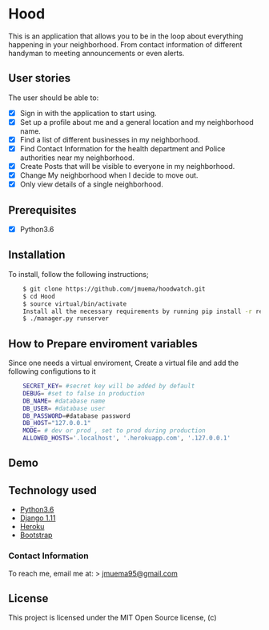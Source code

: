 # Hood
This is an application that allows you to be in the loop about everything happening in your neighborhood. From contact information of different handyman to meeting announcements or even alerts.

## User stories

The user should be able to:

+ [x] Sign in with the application to start using.
+ [x] Set up a profile about me and a general location and my neighborhood name.
+ [x] Find a list of different businesses in my neighborhood.
+ [x] Find Contact Information for the health department and Police authorities near my neighborhood.
+ [x] Create Posts that will be visible to everyone in my neighborhood.
+ [x] Change My neighborhood when I decide to move out.
+ [x] Only view details of a single neighborhood.

## Prerequisites
+ [x] Python3.6

## Installation
To install, follow the following instructions;

```bash
    $ git clone https://github.com/jmuema/hoodwatch.git
    $ cd Hood
    $ source virtual/bin/activate
    Install all the necessary requirements by running pip install -r requirements.txt (Python 3.6).
    $ ./manager.py runserver
```
## How to Prepare enviroment variables
Since one needs a virtual enviroment, Create a virtual file and add the following configutions to it

```bash
    SECRET_KEY= #secret key will be added by default
    DEBUG= #set to false in production
    DB_NAME= #database name
    DB_USER= #database user
    DB_PASSWORD=#database password
    DB_HOST="127.0.0.1"
    MODE= # dev or prod , set to prod during production
    ALLOWED_HOSTS='.localhost', '.herokuapp.com', '.127.0.0.1'
```
## Demo

<!-- This is the live link to Hood [Click here](https://hood-manka.herokuapp.com) -->

## Technology used

* [Python3.6](https://www.python.org/)
* [Django 1.11](https://www.djangoproject.com/)
* [Heroku](https://heroku.com)
* [Bootstrap](https://www.getbootstrap.com/)

### Contact Information

To reach me, email me at: > jmuema95@gmail.com

## License
This project is licensed under the MIT Open Source license, (c)
